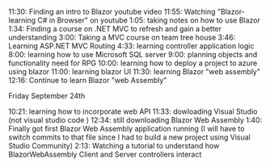 11:30: Finding an intro to Blazor youtube video
11:55: Watching "Blazor- learning C# in Browser" on youtube
1:05: taking notes on how to use Blazor
1:34: Finding a course on .NET MVC to refresh and gain a better understanding
3:00: Taking a MVC course on team tree house 
3:46: Learning ASP.NET MVC Routing
4:33: learning controller application logic
8:00: learning how to use Microsoft SQL server
9:00: planning objects and functionality need for RPG
10:00: learning how to deploy a project to azure using blazor
11:00: learning blazor UI
11:30: learning Blazor "web assembly"
12:16: Continue to learn Blazor "web Assembly"


Friday September 24th 

10:21: learning how to incorporate web API
11:33: dowloading Visual Studio (not visual studio code )
12:34: still downloading Blazor Web Assembly 
1:40: Finally got first Blazor Web Assembly application running (I will have to switch commits to that file since I had to build a new project using Visual Studio Community)
2:13: Watching a tutorial to understand how BlazorWebAssembly Client and Server controllers interact